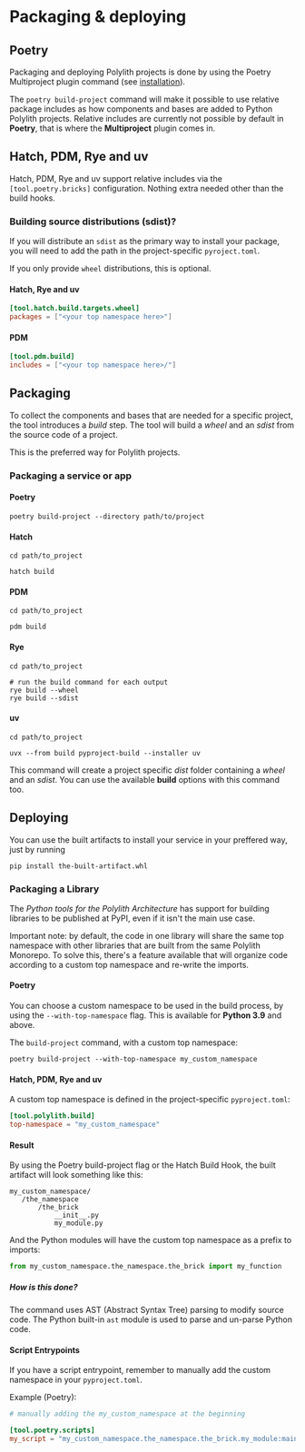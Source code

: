 # Packaging & deploying

## Poetry
Packaging and deploying Polylith projects is done by using the Poetry Multiproject plugin command (see [installation](installation.md)).

The `poetry build-project` command will make it possible to use relative package includes as how components and bases are added to Python Polylith projects. 
Relative includes are currently not possible by default in __Poetry__, that is where the __Multiproject__ plugin comes in.

## Hatch, PDM, Rye and uv
Hatch, PDM, Rye and uv support relative includes via the `[tool.poetry.bricks]` configuration.
Nothing extra needed other than the build hooks.

### Building source distributions (sdist)?
If you will distribute an `sdist` as the primary way to install your package,
you will need to add the path in the project-specific `pyroject.toml`.

If you only provide `wheel` distributions, this is optional.

#### Hatch, Rye and uv
```toml
[tool.hatch.build.targets.wheel]
packages = ["<your top namespace here>"]
```

#### PDM
```toml
[tool.pdm.build]
includes = ["<your top namespace here>/"]
```

## Packaging
To collect the components and bases that are needed for a specific project, the tool introduces a _build_ step. 
The tool will build a _wheel_ and an _sdist_ from the source code of a project.

This is the preferred way for Polylith projects.

### Packaging a service or app

#### Poetry
``` shell
poetry build-project --directory path/to/project
```

#### Hatch
``` shell
cd path/to_project

hatch build
```

#### PDM
``` shell
cd path/to_project

pdm build
```

#### Rye
``` shell
cd path/to_project

# run the build command for each output
rye build --wheel
rye build --sdist
```

#### uv
``` shell
cd path/to_project

uvx --from build pyproject-build --installer uv
```


This command will create a project specific _dist_ folder containing a _wheel_ and an _sdist_.
You can use the available __build__ options with this command too.

## Deploying
You can use the built artifacts to install your service in your preffered way, just by running

``` shell
pip install the-built-artifact.whl
```

### Packaging a Library

The _Python tools for the Polylith Architecture_ has support for building libraries to be published at PyPI,
even if it isn't the main use case.

Important note: by default, the code in one library will share the same top namespace with other libraries that are
built from the same Polylith Monorepo. To solve this, there's a feature available that will organize code according to a custom top namespace and re-write the imports.

#### Poetry
You can choose a custom namespace to be used in the build process, by using the `--with-top-namespace` flag.
This is available for __Python 3.9__ and above.

The `build-project` command, with a custom top namespace:

```shell
poetry build-project --with-top-namespace my_custom_namespace
```

#### Hatch, PDM, Rye and uv
A custom top namespace is defined in the project-specific `pyproject.toml`:

``` toml
[tool.polylith.build]
top-namespace = "my_custom_namespace"
```

#### Result
By using the Poetry build-project flag or the Hatch Build Hook, the built artifact will look something like this:
```shell
my_custom_namespace/
   /the_namespace
       /the_brick
           __init__.py
           my_module.py
```

And the Python modules will have the custom top namespace as a prefix to imports:
```python
from my_custom_namespace.the_namespace.the_brick import my_function
```

##### How is this done?
The command uses AST (Abstract Syntax Tree) parsing to modify source code.
The Python built-in `ast` module is used to parse and un-parse Python code.


#### Script Entrypoints
 If you have a script entrypoint,
remember to manually add the custom namespace in your `pyproject.toml`.

Example (Poetry):

``` toml
# manually adding the my_custom_namespace at the beginning

[tool.poetry.scripts]
my_script = "my_custom_namespace.the_namespace.the_brick.my_module:main"
```

